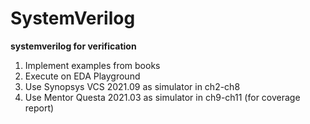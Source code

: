 # SystemVerilog
**systemverilog for verification**

1. Implement examples from books
2. Execute on EDA Playground
3. Use Synopsys VCS 2021.09 as simulator in ch2-ch8
4. Use Mentor Questa 2021.03 as simulator in ch9-ch11 (for coverage report)
